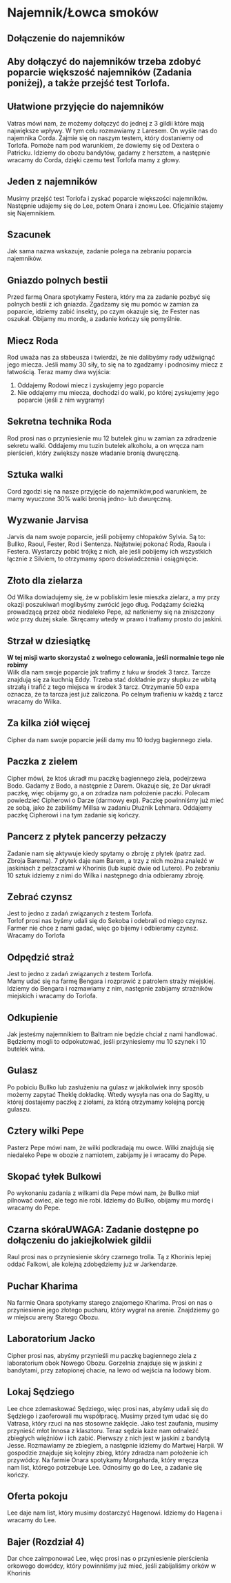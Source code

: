 # Najemnik/Łowca smoków

## Dołączenie do najemników

## Aby dołączyć do najemników trzeba zdobyć poparcie większość najemników (Zadania poniżej), a także przejść test Torlofa.

## Ułatwione przyjęcie do najemników

Vatras mówi nam, że możemy dołączyć do jednej z 3 gildii które mają największe wpływy. W tym celu rozmawiamy z Laresem. On wyśle nas do najemnika Corda. Zajmie się on naszym testem, który dostaniemy od Torlofa. Pomoże nam pod warunkiem, że dowiemy się od Dextera o Patricku. Idziemy do obozu bandytów, gadamy z hersztem, a następnie wracamy do Corda, dzięki czemu test Torlofa mamy z głowy.

## Jeden z najemników

Musimy przejść test Torlofa i zyskać poparcie większości najemników. Następnie udajemy się do Lee, potem Onara i znowu Lee. Oficjalnie stajemy się Najemnikiem.

## Szacunek

Jak sama nazwa wskazuje, zadanie polega na zebraniu poparcia najemników.

## Gniazdo polnych bestii

Przed farmą Onara spotykamy Festera, który ma za zadanie pozbyć się polnych bestii z ich gniazda. Zgadzamy się mu pomóc w zamian za poparcie, idziemy zabić insekty, po czym okazuje się, że Fester nas oszukał. Obijamy mu mordę, a zadanie kończy się pomyślnie.

## Miecz Roda

Rod uważa nas za słabeusza i twierdzi, że nie dalibyśmy rady udźwignąć jego miecza. Jeśli mamy 30 siły, to się na to zgadzamy i podnosimy miecz z łatwością. Teraz mamy dwa wyjścia:

1. Oddajemy Rodowi miecz i zyskujemy jego poparcie
2. Nie oddajemy mu miecza, dochodzi do walki, po której zyskujemy jego poparcie (jeśli z nim wygramy)

## Sekretna technika Roda

Rod prosi nas o przyniesienie mu 12 butelek ginu w zamian za zdradzenie sekretu walki. Oddajemy mu tuzin butelek alkoholu, a on wręcza nam pierścień, który zwiększy nasze władanie bronią dwuręczną.

## Sztuka walki

Cord zgodzi się na nasze przyjęcie do najemników,pod warunkiem, że mamy wyuczone 30% walki bronią jedno- lub dwuręczną.

## Wyzwanie Jarvisa

Jarvis da nam swoje poparcie, jeśli pobijemy chłopaków Sylvia. Są to: Bullko, Raoul, Fester, Rod i Sentenza. Najłatwiej pokonać Roda, Raoula i Festera. Wystarczy pobić trójkę z nich, ale jeśli pobijemy ich wszystkich łącznie z Silviem, to otrzymamy sporo doświadczenia i osiągnięcie.

## Złoto dla zielarza

Od Wilka dowiadujemy się, że w pobliskim lesie mieszka zielarz, a my przy okazji poszukiwań moglibyśmy zwrócić jego dług. Podążamy ścieżką prowadzącą przez obóz niedaleko Pepe, aż natkniemy się na zniszczony wóz przy dużej skale. Skręcamy wtedy w prawo i trafiamy prosto do jaskini.

## Strzał w dziesiątkę

**W tej misji warto skorzystać z wolnego celowania, jeśli normalnie tego nie robimy**  
Wilk dla nam swoje poparcie jak trafimy z łuku w środek 3 tarcz. Tarcze znajdują się za kuchnią Eddy. Trzeba stać dokładnie przy słupku ze wbitą strzałą i trafić z tego miejsca w środek 3 tarcz. Otrzymanie 50 expa oznacza, że ta tarcza jest już zaliczona. Po celnym trafieniu w każdą z tarcz wracamy do Wilka.

## Za kilka ziół więcej

Cipher da nam swoje poparcie jeśli damy mu 10 łodyg bagiennego ziela.

## Paczka z zielem

Cipher mówi, że ktoś ukradł mu paczkę bagiennego ziela, podejrzewa Bodo. Gadamy z Bodo, a następnie z Darem. Okazuje się, że Dar ukradł paczkę, więc obijamy go, a on zdradza nam położenie paczki. Polecam powiedzieć Cipherowi o Darze (darmowy exp). Paczkę powinniśmy już mieć ze sobą, jako że zabiliśmy Millsa w zadaniu Dłużnik Lehmara. Oddajemy paczkę Cipherowi i na tym zadanie się kończy.

## Pancerz z płytek pancerzy pełzaczy

Zadanie nam się aktywuje kiedy spytamy o zbroję z płytek (patrz zad. Zbroja Barema). 7 płytek daje nam Barem, a trzy z nich można znaleźć w jaskiniach z pełzaczami w Khorinis (lub kupić dwie od Lutero). Po zebraniu 10 sztuk idziemy z nimi do Wilka i następnego dnia odbieramy zbroję.

## Zebrać czynsz

Jest to jedno z zadań związanych z testem Torlofa.  
Torlof prosi nas byśmy udali się do Sekoba i odebrali od niego czynsz. Farmer nie chce z nami gadać, więc go bijemy i odbieramy czynsz. Wracamy do Torlofa

## Odpędzić straż

Jest to jedno z zadań związanych z testem Torlofa.  
Mamy udać się na farmę Bengara i rozprawić z patrolem straży miejskiej. Idziemy do Bengara i rozmawiamy z nim, następnie zabijamy strażników miejskich i wracamy do Torlofa.

## Odkupienie

Jak jesteśmy najemnikiem to Baltram nie będzie chciał z nami handlować. Będziemy mogli to odpokutować, jeśli przyniesiemy mu 10 szynek i 10 butelek wina.

## Gulasz

Po pobiciu Bullko lub zasłużeniu na gulasz w jakikolwiek inny sposób możemy zapytać Theklę dokładkę. Wtedy wysyła nas ona do Sagitty, u której dostajemy paczkę z ziołami, za którą otrzymamy kolejną porcję gulaszu.

## Cztery wilki Pepe

Pasterz Pepe mówi nam, że wilki podkradają mu owce. Wilki znajdują się niedaleko Pepe w obozie z namiotem, zabijamy je i wracamy do Pepe.

## Skopać tyłek Bulkowi

Po wykonaniu zadania z wilkami dla Pepe mówi nam, że Bullko miał pilnować owiec, ale tego nie robi. Idziemy do Bullko, obijamy mu mordę i wracamy do Pepe.

## Czarna skóraUWAGA: Zadanie dostępne po dołączeniu do jakiejkolwiek gildii

Raul prosi nas o przyniesienie skóry czarnego trolla. Tą z Khorinis lepiej oddać Falkowi, ale kolejną zdobędziemy już w Jarkendarze.

## Puchar Kharima

Na farmie Onara spotykamy starego znajomego Kharima. Prosi on nas o przyniesienie jego złotego pucharu, który wygrał na arenie. Znajdziemy go w miejscu areny Starego Obozu.

## Laboratorium Jacko

Cipher prosi nas, abyśmy przynieśli mu paczkę bagiennego ziela z laboratorium obok Nowego Obozu. Gorzelnia znajduje się w jaskini z bandytami, przy zatopionej chacie, na lewo od wejścia na lodowy biom.

## Lokaj Sędziego

Lee chce zdemaskować Sędziego, więc prosi nas, abyśmy udali się do Sędziego i zaoferowali mu współpracę. Musimy przed tym udać się do Vatrasa, który rzuci na nas stosowne zaklęcie. Jako test zaufania, musimy przynieść młot Innosa z klasztoru. Teraz sędzia każe nam odnaleźć zbiegłych więźniów i ich zabić. Pierwszy z nich jest w jaskini z bandytą Jesse. Rozmawiamy ze zbiegiem, a następnie idziemy do Martwej Harpii. W gospodzie znajduje się kolejny zbieg, który zdradza nam położenie ich przywódcy. Na farmie Onara spotykamy Morgaharda, który wręcza  
nam list, którego potrzebuje Lee. Odnosimy go do Lee, a zadanie się kończy.

## Oferta pokoju

Lee daje nam list, który musimy dostarczyć Hagenowi. Idziemy do Hagena i wracamy do Lee.

## Bajer (Rozdział 4)

Dar chce zaimponować Lee, więc prosi nas o przyniesienie pierścienia orkowego dowódcy, który powinniśmy już mieć, jeśli zabijaliśmy orków w Khorinis  

